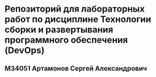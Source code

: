 # Репозиторий для лабораторных работ по дисциплине Технологии сборки и развертывания программного обеспечения (DevOps)
## M34051 Артамонов Сергей Александрович
